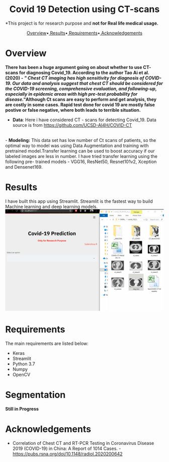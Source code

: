 <h1 align="center">Covid 19 Detection using CT-scans</h1>
<p >*This project is for research purpose and <b>not for Real life medical usage.
</b></p>
<p align="center">
  <a href="#overview">Overview</a>•<a href="#Results"> Results</a>•<a href="#Requirements"> Requirements</a>•<a href="#Acknowledgements"> Acknowledgements</a>
</p>

# Overview
<b>There has been a huge argument going on about whether to use CT- scans for diagnosing Covid_19. According to the author Tao Ai et al. (2020) - <i>" Chest CT imaging has high sensitivity for diagnosis of COVID-19. Our data and analysis suggest that chest CT should be considered for the COVID-19 screening, comprehensive evaluation, and following-up, especially in epidemic areas with high pre-test probability for disease."</i>Although Ct scans are easy to perform and get analysis, they are costly in some cases. Rapid test done for covid 19 are mostly false postive or false negative, where both leads to terrible situation. </b>
<br>
- <b>Data</b>: Here i have considered CT - scans for detecting Covid_19. Data source is from https://github.com/UCSD-AI4H/COVID-CT
<br>
- <b>Modeling:</b> This data set has low number of Ct scans of patients, so the optimal way to model was using Data Augmentation and training with pretrained model.Transfer learning can be used to boost accuracy if our labeled images are less in number. I have tried transfer learning using the following pre- trained models - VGG16, ResNet50, Resnet101v2, Xception and Densenet169.
<br>

# Results
I have built this app using Streamlit. Streamlit is the fastest way to build Machine learning and deep learning models.
![](Result_covid_19.gif)

# Requirements 
The main requirements are listed below:
* Keras
* Streamlit
* Python 3.7
* Numpy
* OpenCV
# Segmentation
<b>Still in Progress</b>
# Acknowledgements
- Correlation of Chest CT and RT-PCR Testing in Coronavirus Disease 2019 (COVID-19) in China: A Report of 1014 Cases.  - https://pubs.rsna.org/doi/10.1148/radiol.2020200642
